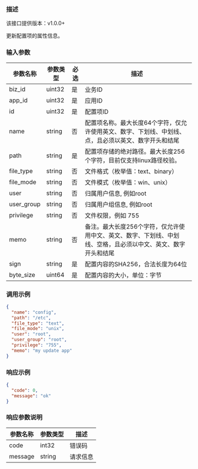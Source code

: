 ### 描述
该接口提供版本：v1.0.0+
 

更新配置项的属性信息。

### 输入参数
| 参数名称     | 参数类型     | 必选   | 描述             |
| ------------ | ------------ | ------ | ---------------- |
| biz_id         | uint32       | 是     | 业务ID     |
| app_id         | uint32       | 是     | 应用ID     |
| id         | uint32       | 是     | 配置项ID     |
| name         | string       | 否     | 配置项名称。最大长度64个字符，仅允许使用英文、数字、下划线、中划线、点，且必须以英文、数字开头和结尾    |
| path         | string       | 是     | 配置项存储的绝对路径。最大长度256个字符，目前仅支持linux路径校验。    |
| file_type         | string       | 否     | 文件格式（枚举值：text、binary）    |
| file_mode         | string       | 否     | 文件模式（枚举值：win、unix）     |
| user         | string       | 否     | 归属用户信息, 例如root    |
| user_group         | string       | 否     | 归属用户组信息, 例如root     |
| privilege         | string       | 否    | 文件权限，例如 755     |
| memo         | string       | 否     | 备注。最大长度256个字符，仅允许使用中文、英文、数字、下划线、中划线、空格，且必须以中文、英文、数字开头和结尾    | 
| sign         | string       | 是     | 配置内容的SHA256，合法长度为64位     |
| byte_size         | uint64       | 是     | 配置内容的大小，单位：字节     |

### 调用示例
```json
{
  "name": "config",
  "path": "/etc",
  "file_type": "text",
  "file_mode": "unix",
  "user": "root",
  "user_group": "root",
  "privilege": "755",
  "memo": "my update app"
}
```

### 响应示例
```json
{
  "code": 0,
  "message": "ok"
}
```

### 响应参数说明
| 参数名称     | 参数类型   | 描述                           |
| ------------ | ---------- | ------------------------------ |
|      code        |      int32      |            错误码                   |
|      message        |      string      |             请求信息                  |
